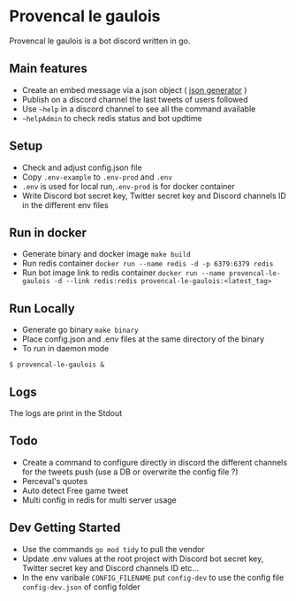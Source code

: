 # Provencal le gaulois
Provencal le gaulois is a bot discord written in go.

## Main features
* Create an embed message via a json object ( [json generator](https://leovoel.github.io/embed-visualizer/) )
* Publish on a discord channel the last tweets of users followed
* Use `~help` in a discord channel to see all the command available
* `~helpAdmin` to check redis status and bot updtime

## Setup
* Check and adjust config.json file
* Copy `.env-example` to `.env-prod` and `.env`
* `.env` is used for local run,`.env-prod` is for docker container
* Write Discord bot secret key, Twitter secret key and Discord channels ID in the different env files

## Run in docker
* Generate binary and docker image `make build`
* Run redis container `docker run --name redis -d -p 6379:6379 redis`
* Run bot image link to redis container `docker run --name provencal-le-gaulois -d --link redis:redis provencal-le-gaulois:<latest_tag>`

## Run Locally
* Generate go binary `make binary`
* Place config.json and .env files at the same directory of the binary
* To run in daemon mode
```
$ provencal-le-gaulois &
```

## Logs
The logs are print in the Stdout

## Todo
* Create a command to configure directly in discord the different channels for the tweets push (use a DB or overwrite the config file ?)
* Perceval's quotes
* Auto detect Free game tweet
* Multi config in redis for multi server usage

## Dev Getting Started
* Use the commands `go mod tidy` to pull the vendor
* Update .env values at the root project with Discord bot secret key, Twitter secret key and Discord channels ID etc...
* In the env varibale `CONFIG_FILENAME` put `config-dev` to use the config file `config-dev.json` of config folder
